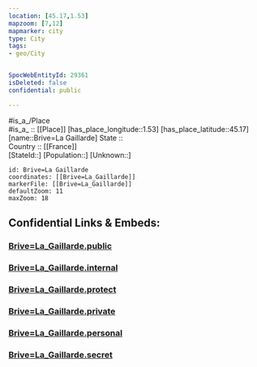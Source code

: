 ```yaml
---
location: [45.17,1.53] 
mapzoom: [7,12] 
mapmarker: city 
type: City
tags:
- geo/City


SpocWebEntityId: 29361
isDeleted: false
confidential: public

---
```

#is_a_/Place  
#is_a_ :: [[Place]] 
[has_place_longitude::1.53] 
[has_place_latitude::45.17] 
[name::Brive=La Gaillarde] 
State ::  
Country :: [[France]]  
[StateId::] 
[Population::] 
[Unknown::] 


```leaflet
id: Brive=La Gaillarde
coordinates: [[Brive=La_Gaillarde]] 
markerFile: [[Brive=La_Gaillarde]] 
defaultZoom: 11 
maxZoom: 18
```


## Confidential Links & Embeds: 

### [Brive=La_Gaillarde.public](/_public/\Earth\Continent\Europe\Europe~West\France\regions~France\Nouvelle-Aquitaine\departments~Aquitaine\Corrèze\communes~Corrèze\Brive-la-Gaillarde\cities~Brive-la-GaillardeBrive=La_Gaillarde.public.md) 

### [Brive=La_Gaillarde.internal](/_internal/\Earth\Continent\Europe\Europe~West\France\regions~France\Nouvelle-Aquitaine\departments~Aquitaine\Corrèze\communes~Corrèze\Brive-la-Gaillarde\cities~Brive-la-GaillardeBrive=La_Gaillarde.internal.md) 

### [Brive=La_Gaillarde.protect](/_protect/\Earth\Continent\Europe\Europe~West\France\regions~France\Nouvelle-Aquitaine\departments~Aquitaine\Corrèze\communes~Corrèze\Brive-la-Gaillarde\cities~Brive-la-GaillardeBrive=La_Gaillarde.protect.md) 

### [Brive=La_Gaillarde.private](/_private/\Earth\Continent\Europe\Europe~West\France\regions~France\Nouvelle-Aquitaine\departments~Aquitaine\Corrèze\communes~Corrèze\Brive-la-Gaillarde\cities~Brive-la-GaillardeBrive=La_Gaillarde.private.md) 

### [Brive=La_Gaillarde.personal](/_personal/\Earth\Continent\Europe\Europe~West\France\regions~France\Nouvelle-Aquitaine\departments~Aquitaine\Corrèze\communes~Corrèze\Brive-la-Gaillarde\cities~Brive-la-GaillardeBrive=La_Gaillarde.personal.md) 

### [Brive=La_Gaillarde.secret](/_secret/\Earth\Continent\Europe\Europe~West\France\regions~France\Nouvelle-Aquitaine\departments~Aquitaine\Corrèze\communes~Corrèze\Brive-la-Gaillarde\cities~Brive-la-GaillardeBrive=La_Gaillarde.secret.md)

